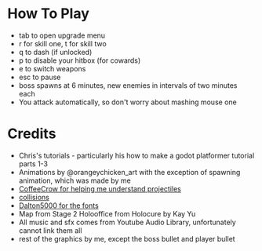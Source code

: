 # How To Play
- tab to open upgrade menu
- r for skill one, t for skill two
- q to dash (if unlocked)
- p to disable your hitbox (for cowards)
- e to switch weapons
- esc to pause
- boss spawns at 6 minutes, new enemies in intervals of two minutes each
- You attack automatically, so don't worry about mashing mouse one
  
# Credits
- Chris's tutorials - particularly his how to make a godot platformer tutorial parts 1-3
- Animations by @orangeychicken_art with the exception of spawning animation, which was made by me
- [CoffeeCrow for helping me understand projectiles](https://www.youtube.com/watch?v=vDlzmPL5PDs&pp=ygUXY29mZmVlY3JvdyBwcm9qZWN0aWw7ZXM%3D)
- [collisions](https://www.youtube.com/watch?v=EqxyCswIVfM&t=2s&pp=ygUQY29sbGlzaW9ucyBnb2RvdA%3D%3D)
- [Dalton5000 for the fonts](https://godotengine.org/asset-library/asset/316)
- Map from Stage 2 Holooffice from Holocure by Kay Yu
- All music and sfx comes from Youtube Audio Library, unfortunately cannot link them all
- rest of the graphics by me, except the boss bullet and player bullet
